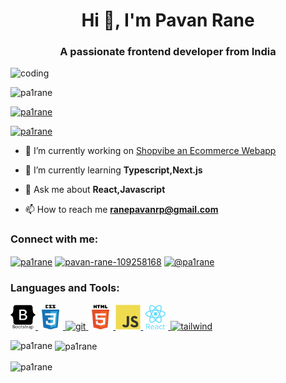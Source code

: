 <h1 align="center">Hi 👋, I'm Pavan Rane</h1>
<h3 align="center">A passionate frontend developer from India</h3>
<img align="line" alt="coding" width="400" src="https://shorturl.at/fHQV3">
<p align="left"> <img src="https://komarev.com/ghpvc/?username=pa1rane&label=Profile%20views&color=0e75b6&style=flat" alt="pa1rane" /> </p>

<p align="left"> <a href="https://github.com/ryo-ma/github-profile-trophy"><img src="https://github-profile-trophy.vercel.app/?username=pa1rane" alt="pa1rane" /></a> </p>

<p align="left"> <a href="https://twitter.com/pa1rane" target="blank"><img src="https://img.shields.io/twitter/follow/pa1rane?logo=twitter&style=for-the-badge" alt="pa1rane" /></a> </p>

- 🔭 I’m currently working on [Shopvibe an Ecommerce Webapp](https://github.com/pa1rane/ShopVibe-an-ecommerce-webapp)

- 🌱 I’m currently learning **Typescript,Next.js**

- 💬 Ask me about **React,Javascript**

- 📫 How to reach me **ranepavanrp@gmail.com**

<h3 align="left">Connect with me:</h3>
<p align="left">
<a href="https://twitter.com/pa1rane" target="blank"><img align="center" src="https://raw.githubusercontent.com/rahuldkjain/github-profile-readme-generator/master/src/images/icons/Social/twitter.svg" alt="pa1rane" height="30" width="40" /></a>
<a href="https://linkedin.com/in/pavan-rane-109258168" target="blank"><img align="center" src="https://raw.githubusercontent.com/rahuldkjain/github-profile-readme-generator/master/src/images/icons/Social/linked-in-alt.svg" alt="pavan-rane-109258168" height="30" width="40" /></a>
<a href="https://hashnode.com/@pa1rane" target="blank"><img align="center" src="https://raw.githubusercontent.com/rahuldkjain/github-profile-readme-generator/master/src/images/icons/Social/hashnode.svg" alt="@pa1rane" height="30" width="40" /></a>
</p>

<h3 align="left">Languages and Tools:</h3>
<p align="left"> <a href="https://getbootstrap.com" target="_blank" rel="noreferrer"> <img src="https://raw.githubusercontent.com/devicons/devicon/master/icons/bootstrap/bootstrap-plain-wordmark.svg" alt="bootstrap" width="40" height="40"/> </a> <a href="https://www.w3schools.com/css/" target="_blank" rel="noreferrer"> <img src="https://raw.githubusercontent.com/devicons/devicon/master/icons/css3/css3-original-wordmark.svg" alt="css3" width="40" height="40"/> </a> <a href="https://git-scm.com/" target="_blank" rel="noreferrer"> <img src="https://www.vectorlogo.zone/logos/git-scm/git-scm-icon.svg" alt="git" width="40" height="40"/> </a> <a href="https://www.w3.org/html/" target="_blank" rel="noreferrer"> <img src="https://raw.githubusercontent.com/devicons/devicon/master/icons/html5/html5-original-wordmark.svg" alt="html5" width="40" height="40"/> </a> <a href="https://developer.mozilla.org/en-US/docs/Web/JavaScript" target="_blank" rel="noreferrer"> <img src="https://raw.githubusercontent.com/devicons/devicon/master/icons/javascript/javascript-original.svg" alt="javascript" width="40" height="40"/> </a> <a href="https://reactjs.org/" target="_blank" rel="noreferrer"> <img src="https://raw.githubusercontent.com/devicons/devicon/master/icons/react/react-original-wordmark.svg" alt="react" width="40" height="40"/> </a> <a href="https://tailwindcss.com/" target="_blank" rel="noreferrer"> <img src="https://www.vectorlogo.zone/logos/tailwindcss/tailwindcss-icon.svg" alt="tailwind" width="40" height="40"/> </a> </p>

<p><img align="left" src="https://github-readme-stats.vercel.app/api/top-langs?username=pa1rane&show_icons=true&locale=en&layout=compact" alt="pa1rane" /></p>

<p>&nbsp;<img align="center" src="https://github-readme-stats.vercel.app/api?username=pa1rane&show_icons=true&locale=en" alt="pa1rane" /></p>

<p><img align="center" src="https://github-readme-streak-stats.herokuapp.com/?user=pa1rane&" alt="pa1rane" /></p>
